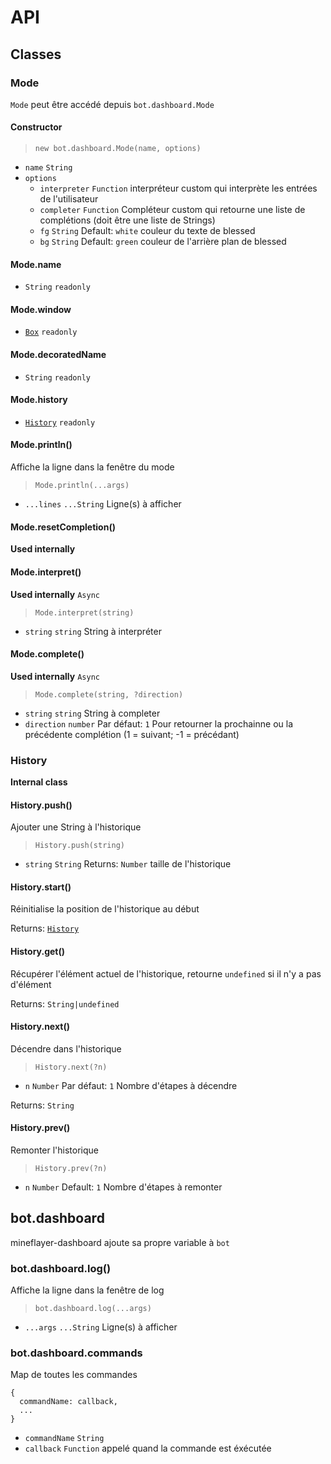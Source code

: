 # API

## Classes

### Mode

`Mode` peut être accédé depuis `bot.dashboard.Mode`

#### Constructor

> `new bot.dashboard.Mode(name, options)`

- `name` `String`
- `options`
  - `interpreter` `Function` interpréteur custom qui interprète les entrées de l'utilisateur
  - `completer` `Function` Compléteur custom qui retourne une liste de complétions (doit être une liste de Strings)
  - `fg` `String` Default: `white` couleur du texte de blessed
  - `bg` `String` Default: `green` couleur de l'arrière plan de blessed

#### Mode.name

- `String` `readonly`

#### Mode.window

- [`Box`](https://github.com/chjj/blessed#box-from-element) `readonly`

#### Mode.decoratedName

- `String` `readonly`

#### Mode.history

- [`History`](#History) `readonly`

#### Mode.println()

Affiche la ligne dans la fenêtre du mode
> `Mode.println(...args)`
- `...lines` `...String` Ligne(s) à afficher

#### Mode.resetCompletion()

**Used internally**

#### Mode.interpret()

**Used internally**
`Async`
> `Mode.interpret(string)`
- `string` `string` String à interpréter

#### Mode.complete()

**Used internally**
`Async`
> `Mode.complete(string, ?direction)`
- `string` `string` String à completer
- `direction` `number` Par défaut: `1` Pour retourner la prochainne ou la précédente complétion (1 = suivant; -1 = précédant)

### History

**Internal class**

#### History.push()

Ajouter une String à l'historique
> `History.push(string)`
- `string` `String`
Returns: `Number` taille de l'historique

#### History.start()

Réinitialise la position de l'historique au début

Returns: [`History`](#History)

#### History.get()

Récupérer l'élément actuel de l'historique, retourne `undefined` si il n'y a pas d'élément

Returns: `String|undefined`

#### History.next()

Décendre dans l'historique
> `History.next(?n)`
- `n` `Number` Par défaut: `1` Nombre d'étapes à décendre

Returns: `String`

#### History.prev()

Remonter l'historique
> `History.prev(?n)`
- `n` `Number` Default: `1` Nombre d'étapes à remonter

## bot.dashboard

mineflayer-dashboard ajoute sa propre variable à `bot`

### bot.dashboard.log()

Affiche la ligne dans la fenêtre de log
> `bot.dashboard.log(...args)`
- `...args` `...String` Ligne(s) à afficher

### bot.dashboard.commands

Map de toutes les commandes
```
{
  commandName: callback,
  ...
}
```

- `commandName` `String`
- `callback` `Function` appelé quand la commande est éxécutée